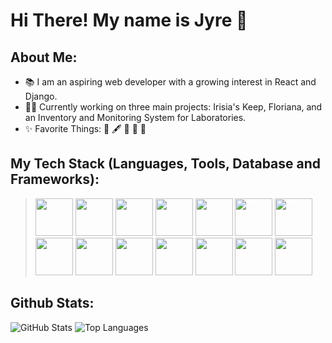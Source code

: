 # Hi There! My name is Jyre 👋

## About Me:
- 📚 I am an aspiring web developer with a growing interest in React and Django.
- 👩‍💻 Currently working on three main projects: Irisia's Keep, Floriana, and an Inventory and Monitoring System for Laboratories.
- ✨ Favorite Things: 📖 🖋 🍕 🌹 🌙

## My Tech Stack (Languages, Tools, Database and Frameworks):
> <img src="https://cdn.pixabay.com/photo/2017/08/05/11/16/logo-2582748_960_720.png" width="60" height="60">
> <img src="https://cdn.pixabay.com/photo/2017/08/05/11/16/logo-2582747_1280.png" width="60" height="60">
> <img src="https://cdn.icon-icons.com/icons2/2415/PNG/512/bootstrap_plain_wordmark_logo_icon_146620.png" width="60" height="60">
> <img src="https://cdn.pixabay.com/photo/2015/04/23/17/41/javascript-736400_1280.png" width="60" height="60">
> <img src="https://upload.wikimedia.org/wikipedia/commons/thumb/c/c3/Python-logo-notext.svg/1869px-Python-logo-notext.svg.png" width="60" height="60">
> <img src="https://www.svgrepo.com/download/376337/node-js.svg" width="60" height="60">
> <img src="https://cdn4.iconfinder.com/data/icons/logos-3/600/React.js_logo-512.png" width="60" height="60">
> <img src="https://icon-library.com/images/django-icon/django-icon-0.jpg" width="60" height="60">
> <img src="https://www.freepnglogos.com/uploads/logo-mysql-png/logo-mysql-development-mysql-logo-code-icon-9.png" width="60" height="60">
> <img src="https://w7.pngwing.com/pngs/915/519/png-transparent-typescript-hd-logo-thumbnail.png" width="60" height="60">
> <img src="https://upload.wikimedia.org/wikipedia/commons/thumb/7/79/Flutter_logo.svg/2048px-Flutter_logo.svg.png" width="60" height="60">
> <img src="https://upload.wikimedia.org/wikipedia/commons/thumb/1/1b/Svelte_Logo.svg/1702px-Svelte_Logo.svg.png" width="60" height="60">
> <img src="https://upload.wikimedia.org/wikipedia/commons/thumb/1/17/GraphQL_Logo.svg/2048px-GraphQL_Logo.svg.png" width="60" height="60">
> <img src="https://cdn.worldvectorlogo.com/logos/mongodb-icon-2.svg" width="60" height="60">


## Github Stats:
<img src="https://github-readme-stats.vercel.app/api?username=Jy-re&show_icons=true&count_private=true&hide=issues&include_all_commits=true&line_height=24&theme=tokyonight" alt="GitHub Stats" />
<img src="https://github-readme-stats.vercel.app/api/top-langs/?username=Jy-re&layout=compact&theme=tokyonight" alt="Top Languages" />
